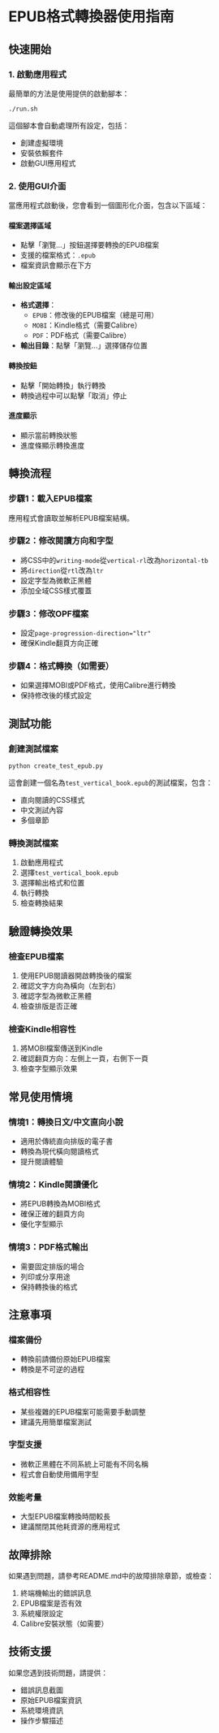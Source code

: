# EPUB格式轉換器使用指南

## 快速開始

### 1. 啟動應用程式

最簡單的方法是使用提供的啟動腳本：

```bash
./run.sh
```

這個腳本會自動處理所有設定，包括：
- 創建虛擬環境
- 安裝依賴套件
- 啟動GUI應用程式

### 2. 使用GUI介面

當應用程式啟動後，您會看到一個圖形化介面，包含以下區域：

#### 檔案選擇區域
- 點擊「瀏覽...」按鈕選擇要轉換的EPUB檔案
- 支援的檔案格式：`.epub`
- 檔案資訊會顯示在下方

#### 輸出設定區域
- **格式選擇**：
  - `EPUB`：修改後的EPUB檔案（總是可用）
  - `MOBI`：Kindle格式（需要Calibre）
  - `PDF`：PDF格式（需要Calibre）
- **輸出目錄**：點擊「瀏覽...」選擇儲存位置

#### 轉換按鈕
- 點擊「開始轉換」執行轉換
- 轉換過程中可以點擊「取消」停止

#### 進度顯示
- 顯示當前轉換狀態
- 進度條顯示轉換進度

## 轉換流程

### 步驟1：載入EPUB檔案
應用程式會讀取並解析EPUB檔案結構。

### 步驟2：修改閱讀方向和字型
- 將CSS中的`writing-mode`從`vertical-rl`改為`horizontal-tb`
- 將`direction`從`rtl`改為`ltr`
- 設定字型為微軟正黑體
- 添加全域CSS樣式覆蓋

### 步驟3：修改OPF檔案
- 設定`page-progression-direction="ltr"`
- 確保Kindle翻頁方向正確

### 步驟4：格式轉換（如需要）
- 如果選擇MOBI或PDF格式，使用Calibre進行轉換
- 保持修改後的樣式設定

## 測試功能

### 創建測試檔案

```bash
python create_test_epub.py
```

這會創建一個名為`test_vertical_book.epub`的測試檔案，包含：
- 直向閱讀的CSS樣式
- 中文測試內容
- 多個章節

### 轉換測試檔案

1. 啟動應用程式
2. 選擇`test_vertical_book.epub`
3. 選擇輸出格式和位置
4. 執行轉換
5. 檢查轉換結果

## 驗證轉換效果

### 檢查EPUB檔案
1. 使用EPUB閱讀器開啟轉換後的檔案
2. 確認文字方向為橫向（左到右）
3. 確認字型為微軟正黑體
4. 檢查排版是否正確

### 檢查Kindle相容性
1. 將MOBI檔案傳送到Kindle
2. 確認翻頁方向：左側上一頁，右側下一頁
3. 檢查字型顯示效果

## 常見使用情境

### 情境1：轉換日文/中文直向小說
- 適用於傳統直向排版的電子書
- 轉換為現代橫向閱讀格式
- 提升閱讀體驗

### 情境2：Kindle閱讀優化
- 將EPUB轉換為MOBI格式
- 確保正確的翻頁方向
- 優化字型顯示

### 情境3：PDF格式輸出
- 需要固定排版的場合
- 列印或分享用途
- 保持轉換後的格式

## 注意事項

### 檔案備份
- 轉換前請備份原始EPUB檔案
- 轉換是不可逆的過程

### 格式相容性
- 某些複雜的EPUB檔案可能需要手動調整
- 建議先用簡單檔案測試

### 字型支援
- 微軟正黑體在不同系統上可能有不同名稱
- 程式會自動使用備用字型

### 效能考量
- 大型EPUB檔案轉換時間較長
- 建議關閉其他耗資源的應用程式

## 故障排除

如果遇到問題，請參考README.md中的故障排除章節，或檢查：

1. 終端機輸出的錯誤訊息
2. EPUB檔案是否有效
3. 系統權限設定
4. Calibre安裝狀態（如需要）

## 技術支援

如果您遇到技術問題，請提供：
- 錯誤訊息截圖
- 原始EPUB檔案資訊
- 系統環境資訊
- 操作步驟描述
